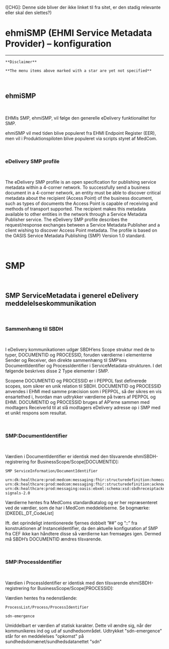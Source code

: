 ([CHG]: Denne side bliver der ikke linket til fra sitet, er den stadig relevante eller skal den slettes?)

# ehmiSMP (EHMI Service Metadata Provider) – konfiguration

***

    **Disclaimer** 
    
    **The menu items above marked with a star are yet not specified**
       
<br/> 

## ehmiSMP
    
<br/> 

EHMIs SMP, ehmiSMP, vil følge den generelle eDelivery funktionalitet for SMP.

ehmiSMP vil med tiden blive populeret fra EHMI Endpoint Register (EER), men vil i Produktionspiloten blive populeret via scripts styret af MedCom.
    
<br/> 

### eDelivery SMP profile
    
<br/> 

The eDelivery SMP profile is an open specification for publishing service metadata within a 4-corner network. To successfully send a business document in a 4-corner network, an entity must be able to discover critical metadata about the recipient (Access Point) of the business document, such as types of documents the Access Point is capable of receiving and methods of transport supported. The recipient makes this metadata available to other entities in the network through a Service Metadata Publisher service. The eDelivery SMP profile describes the request/response exchanges between a Service Metadata Publisher and a client wishing to discover Access Point metadata. The profile is based on the OASIS Service Metadata Publishing (SMP) Version 1.0 standard.

<br/>

# SMP 

<br/>

## SMP ServiceMetadata i generel eDelivery meddelelseskommunikation

<br/>

### Sammenhæng til SBDH

<br/>

I eDelivery kommunikationen udgør SBDH’ens Scope struktur med de to typer, DOCUMENTID og PROCESSID, foruden værdierne i elementerne Sender og Receiver, den direkte sammenhæng til SMP’ens DocumentIdentifier og ProcessIdentifier i ServiceMetadata-strukturen. I det følgende beskrives disse 2 Type elementer i SMP.

Scopene DOCUMENTID og PROCESSID er i PEPPOL fast definerede scopes, som sikrer en unik relation til SBDH. DOCUMENTID og PROCESSID anvendes i EHMI med samme præcision som i PEPPOL, så der sikres en vis ensartethed i, hvordan man udtrykker værdierne på tværs af PEPPOL og EHMI. DOCUMENTID og PROCESSID bruges af AP’erne sammen med modtagers ReceiverId til at slå modtagers eDelivery adresse op i SMP med et unikt respons som resultat.

<br/>

### SMP:DocumentIdentifier

<br/>

Værdien i DocumentIdentifier er identisk med den tilsvarende ehmiSBDH-registrering for BusinessScope/Scope[DOCUMENTID]:

    SMP ServiceInformation/DocumentIdentifier
    
    urn:dk:healthcare:prod:medcom:messaging:fhir:structuredefinition:homecareobservation\#urn:dk:medcom:fhir:homecareobservation:3.0
    urn:dk:healthcare:prod:medcom:messaging:fhir:structuredefinition:acknowledgement\#urn:dk:medcom:fhir:acknowledgement:2.0
    urn:dk:healthcare:prod:messaging:oasis:ebxml:schema:xsd:sbdhreceiptacknowledgement\#urn:oasis:ebxml:sbdhreceiptacknowledgement:ebbp-signals-2.0


Værdierne hentes fra MedComs standardkatalog og er her repræsenteret ved de værdier, som de har i MedCom meddelelserne. Se bogmærke: [DKEDEL_DT_CodeList]

Ift. det oprindeligt intentionerede fjernes dobbelt ”\#\#” og ”::” fra konstruktionen af InstanceIdentifier, da den aktuelle konfiguration af SMP fra CEF ikke kan håndtere disse så værdierne kan fremsøges igen. Dermed må SBDH’s DOCUMENTID ændres tilsvarende.

<br/>

### SMP:ProcessIdentifier


<br/>

Værdien i ProcessIdentifier er identisk med den tilsvarende ehmiSBDH-registrering for BusinessScope/Scope[PROCESSID]:

Værdien hentes fra nedenstående:

    ProcessList/Process/ProcessIdentifier

    sdn-emergence


Umiddelbart er værdien af statisk karakter. Dette vil ændre sig, når der kommunikeres ind og ud af sundhedsområdet. Udtrykket "sdn-emergence" står for en meddelelses "opkomst" på sundhedsdomænet/sundhedsdatanettet "sdn"

